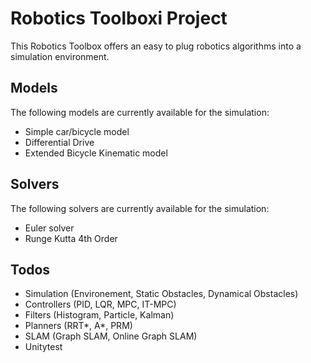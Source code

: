 # Robotics Toolboxi Project
This Robotics Toolbox offers an easy to plug robotics algorithms into a simulation environment.

## Models
The following models are currently available for the simulation:
* Simple car/bicycle model
* Differential Drive
* Extended Bicycle Kinematic model

## Solvers
The following solvers are currently available for the simulation:
* Euler solver
* Runge Kutta 4th Order

## Todos
* Simulation (Environement, Static Obstacles, Dynamical Obstacles)
* Controllers (PID, LQR, MPC, IT-MPC)
* Filters (Histogram, Particle, Kalman)
* Planners (RRT*, A*, PRM)
* SLAM (Graph SLAM, Online Graph SLAM)
* Unitytest